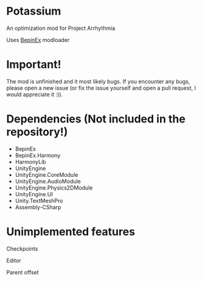 # Potassium
An optimization mod for Project Arrhythmia

Uses [BepinEx](https://github.com/BepInEx/BepInEx/releases) modloader

# Important!
The mod is unfinished and it most likely bugs. If you encounter any bugs, please open a new issue (or fix the issue yourself and open a pull request, I would appreciate it :)).

# Dependencies (Not included in the repository!)
- BepinEx
- BepinEx.Harmony
- HarmonyLib
- UnityEngine
- UnityEngine.CoreModule
- UnityEngine.AudioModule
- UnityEngine.Physics2DModule
- UnityEngine.UI
- Unity.TextMeshPro
- Assembly-CSharp

# Unimplemented features
Checkpoints

Editor

Parent offset
